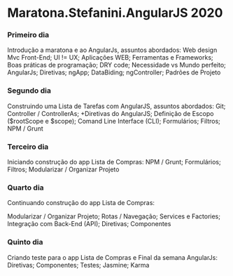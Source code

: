 # Maratona.Stefanini.AngularJS 2020

<h3>Primeiro dia</h3>

Introdução a maratona e ao AngularJs, assuntos abordados: 
Web design Mvc Front-End;
UI != UX;
Aplicações WEB;
Ferramentas e Frameworks;
Boas práticas de programação;
DRY code;
Necessidade vs Mundo perfeito;
AngularJs;
 Diretivas;
ngApp;
DataBiding;
ngController;
Padrões de Projeto

<h3>Segundo dia</h3>

Construindo uma Lista de Tarefas com AngularJS, assuntos abordados: 
Git;
Controller / ControllerAs;
+Diretivas do AngularJS;
Definição de Escopo ($rootScope e $scope);
Comand Line Interface (CLI);
Formulários;
Filtros;
NPM / Grunt

<h3>Terceiro dia</h3>

Iniciando construção do app Lista de Compras: 
NPM / Grunt;
Formulários;
Filtros;
Modularizar / Organizar Projeto

<h3>Quarto dia</h3>
Continuando construção do app Lista de Compras: 

Modularizar / Organizar Projeto;
Rotas / Navegação;
Services e Factories;
Integração com Back-End (API);
Diretivas;
Componentes

<h3>Quinto dia</h3>
Criando teste para o app Lista de Compras e Final da semana AngularJs: 
Diretivas;
Componentes;
Testes;
Jasmine;
Karma

